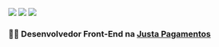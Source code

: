 <a href="https://www.linkedin.com/in/hugobrancowb/"><img src="https://img.shields.io/badge/-hugobranco-blue?style=flat-square&logo=Linkedin&logoColor=white"></a>
<a href="https://medium.com/@hugobrancowb"><img src="https://img.shields.io/badge/-@hugobrancowb-03a57a?style=flat-square&labelColor=03a57a&logo=Medium"></a>
<a href="https://hugobrancowb.github.io/"><img src="https://img.shields.io/badge/blog-hugobrancowb.github.io-lightgrey?style=flat-square"></a>


### :man_technologist: Desenvolvedor Front-End na [Justa Pagamentos](https://www.justa.com.vc/)
